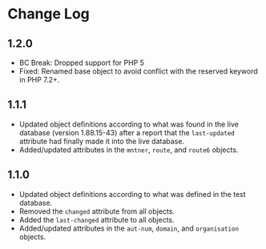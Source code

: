# Change Log

## 1.2.0

- BC Break: Dropped support for PHP 5
- Fixed: Renamed base object to avoid conflict with the reserved keyword in PHP 7.2+.

## 1.1.1

- Updated object definitions according to what was found in the live database (version 1.88.15-43) 
after a report that the `last-updated` attribute had finally made it into the live database.
- Added/updated attributes in the `mntner`, `route`, and `route6` objects.

## 1.1.0

- Updated object definitions according to what was defined in the test database.
- Removed the `changed` attribute from all objects.
- Added the `last-changed` attribute to all objects.
- Added/updated attributes in the `aut-num`, `domain`, and `organisation` objects.

